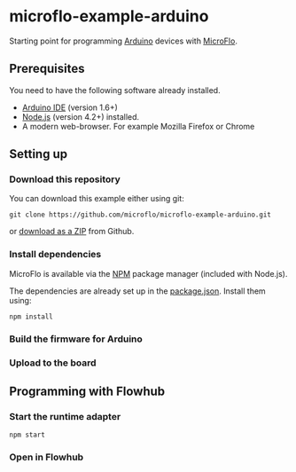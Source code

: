 # microflo-example-arduino

Starting point for programming [Arduino](http://arduino.cc) devices with [MicroFlo](http://microflo.org).

## Prerequisites

You need to have the following software already installed.

* [Arduino IDE](https://www.arduino.cc/en/main/software) (version 1.6+)
* [Node.js](https://nodejs.org/) (version 4.2+) installed.
* A modern web-browser. For example Mozilla Firefox or Chrome

## Setting up

### Download this repository

You can download this example either using git:

    git clone https://github.com/microflo/microflo-example-arduino.git

or [download as a ZIP](https://github.com/microflo/microflo-arduino/archive/master.zip) from Github.

### Install dependencies

MicroFlo is available via the [NPM](https://npmjs.org) package manager (included with Node.js).

The dependencies are already set up in the [package.json](./package.json). Install them using:

    npm install

### Build the firmware for Arduino


### Upload to the board


## Programming with Flowhub

### Start the runtime adapter

    npm start

### Open in Flowhub


